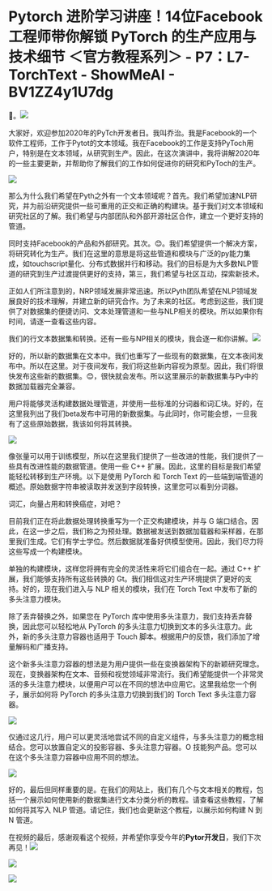 # Pytorch 进阶学习讲座！14位Facebook工程师带你解锁 PyTorch 的生产应用与技术细节 ＜官方教程系列＞ - P7：L7- TorchText - ShowMeAI - BV1ZZ4y1U7dg

🎼。![](img/aaa011e1dc72912baa590f68c0c043cd_1.png)

大家好，欢迎参加2020年的PyTch开发者日。我叫乔治。我是Facebook的一个软件工程师，工作于Pytot的文本领域。我在Facebook的工作是支持PyToch用户，特别是在文本领域，从研究到生产。因此，在这次演讲中，我将讲解2020年的一些主要更新，并帮助你了解我们的工作如何促进你的研究和PyToch的生产。

![](img/aaa011e1dc72912baa590f68c0c043cd_3.png)

那么为什么我们希望在Pyth之外有一个文本领域呢？首先。我们希望加速NLP研究，并为前沿研究提供一些可重用的正交和正确的构建块。基于我们对文本领域和研究社区的了解。我们希望与内部团队和外部开源社区合作，建立一个更好支持的管道。

同时支持Facebook的产品和外部研究。其次。😊。我们希望提供一个解决方案，将研究转化为生产。我们在这里的意思是将这些管道和模块与广泛的py能力集成，如touchscript量化、分布式数据并行和移动。我们的目标是为大多数NLP管道的研究到生产过渡提供更好的支持，第三，我们希望与社区互动，探索新技术。

正如人们所注意到的，NRP领域发展非常迅速。所以Pyth团队希望在NLP领域发展良好的技术理解，并建立新的研究合作。为了未来的社区。考虑到这些，我们提供了对数据集的便捷访问、文本处理管道和一些与NLP相关的模块。所以如果你有时间，请逐一查看这些内容。

我们的行文本数据集和转换。还有一些与NP相关的模块，我会逐一和你讲解。![](img/aaa011e1dc72912baa590f68c0c043cd_5.png)

好的，所以新的数据集在文本中。我们也重写了一些现有的数据集，在文本夜间发布中。所以在这里。对于夜间发布，我们将这些新内容视为原型。因此，我们将很快发布这些新的数据集。😊，很快就会发布。所以这里展示的新数据集与Py中的数据加载器完全兼容。

用户将能够灵活构建数据处理管道，并使用一些标准的分词器和词汇块。好的，在这里我列出了我们beta发布中可用的新数据集。与此同时，你可能会想，一旦我有了这些原始数据，我该如何将其转换。

![](img/aaa011e1dc72912baa590f68c0c043cd_7.png)

像张量可以用于训练模型，所以在这里我们提供了一些改进的性能，我们提供了一些具有改进性能的数据管道。使用一些 C++ 扩展。因此，这里的目标是我们希望能轻松转移到生产环境。以下是使用 PyTorch 和 Torch Text 的一些端到端管道的概述。原始数据字符串被读取并发送到字段转换，这里您可以看到分词器。

词汇，向量占用和转换癌症，对吧？

目前我们正在将此数据处理转换重写为一个正交构建模块，并与 G 端口结合。因此，在这一步之后，我们称之为预处理。数据被发送到数据加载器和采样器，在那里我们生成。它们有学士学位。然后数据就准备好供模型使用。因此，我们尽力将这些写成一个构建模块。

单独的构建模块，这样您将拥有完全的灵活性来将它们组合在一起。通过 C++ 扩展，我们能够支持所有这些转换的 Gt。我们相信这对生产环境提供了更好的支持。好的，现在我们进入与 NLP 相关的模块，我们在 Torch Text 中发布了新的多头注意力模块。

除了丢弃替换之外，如果您在 PyTorch 库中使用多头注意力，我们支持丢弃替换，因此您可以轻松地从 PyTorch 的多头注意力切换到文本的多头注意力。此外，新的多头注意力容器也适用于 Touch 脚本。根据用户的反馈，我们添加了增量解码和广播支持。

这个新多头注意力容器的想法是为用户提供一些在变换器架构下的新颖研究理念。现在，变换器架构在文本、音频和视觉领域非常流行。我们希望能提供一个非常灵活的多头注意力模块，以便用户可以在不同的想法中应用它。这里我给您一个例子，展示如何将 PyTorch 的多头注意力切换到我们的 Torch Text 多头注意力容器。

![](img/aaa011e1dc72912baa590f68c0c043cd_9.png)

仅通过这几行，用户可以更灵活地尝试不同的自定义组件，与多头注意力的概念相结合。您可以放置自定义的投影容器、多头注意力容器。O 技能狗产品。您可以在这个多头注意力容器中应用不同的想法。

![](img/aaa011e1dc72912baa590f68c0c043cd_11.png)

好的，最后但同样重要的是。在我们的网站上，我们有几个与文本相关的教程，包括一个展示如何使用新的数据集进行文本分类分析的教程。请查看这些教程，了解如何将其写入 NLP 管道。请记住，我们也会更新这个教程，以展示如何构建 N 到 N 管道。

在视频的最后，感谢观看这个视频，并希望你享受今年的**Pytor开发日**，我们下次再见！![](img/aaa011e1dc72912baa590f68c0c043cd_13.png)

![](img/aaa011e1dc72912baa590f68c0c043cd_14.png)

![](img/aaa011e1dc72912baa590f68c0c043cd_15.png)
